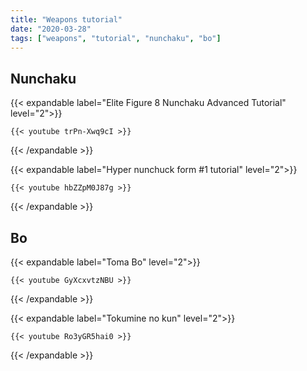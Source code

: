 ```yaml
---
title: "Weapons tutorial"
date: "2020-03-28"
tags: ["weapons", "tutorial", "nunchaku", "bo"]
---
```


## Nunchaku

{{< expandable label="Elite Figure 8 Nunchaku Advanced Tutorial" level="2">}}

    {{< youtube trPn-Xwq9cI >}}

{{< /expandable >}}


{{< expandable label="Hyper nunchuck form #1 tutorial" level="2">}}

    {{< youtube hbZZpM0J87g >}}

{{< /expandable >}}

## Bo

{{< expandable label="Toma Bo" level="2">}}

    {{< youtube GyXcxvtzNBU >}}

{{< /expandable >}}


{{< expandable label="Tokumine no kun" level="2">}}

    {{< youtube Ro3yGR5hai0 >}}

{{< /expandable >}}

